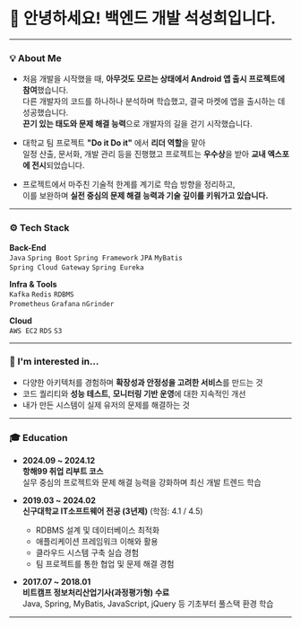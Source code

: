 
# 👋 안녕하세요! 백엔드 개발 석성희입니다.

---

### 💡 About Me

- 처음 개발을 시작했을 때, **아무것도 모르는 상태에서 Android 앱 출시 프로젝트에 참여**했습니다.  
  다른 개발자의 코드를 하나하나 분석하며 학습했고, 결국 마켓에 앱을 출시하는 데 성공했습니다.  
  **끈기 있는 태도와 문제 해결 능력**으로 개발자의 길을 걷기 시작했습니다.

- 대학교 팀 프로젝트 **"Do it Do it"** 에서 **리더 역할**을 맡아  
  일정 산출, 문서화, 개발 관리 등을 진행했고 프로젝트는 **우수상**을 받아 **교내 엑스포에 전시**되었습니다.

- 프로젝트에서 마주친 기술적 한계를 계기로 학습 방향을 정리하고,  
  이를 보완하며 **실전 중심의 문제 해결 능력과 기술 깊이를 키워가고 있습니다.**
---

### ⚙️ Tech Stack

**Back-End**  
`Java` `Spring Boot` `Spring Framework` `JPA` `MyBatis`  
`Spring Cloud Gateway` `Spring Eureka`

**Infra & Tools**  
`Kafka` `Redis` `RDBMS`  
`Prometheus` `Grafana` `nGrinder`

**Cloud**  
`AWS EC2` `RDS` `S3`

---

### 📌 I'm interested in...

- 다양한 아키텍처를 경험하며 **확장성과 안정성을 고려한 서비스**를 만드는 것  
- 코드 퀄리티와 **성능 테스트**, **모니터링 기반 운영**에 대한 지속적인 개선  
- 내가 만든 시스템이 실제 유저의 문제를 해결하는 것

---


### 🎓 Education

- **2024.09 ~ 2024.12**  
  **항해99 취업 리부트 코스**  
  실무 중심의 프로젝트와 문제 해결 능력을 강화하며 최신 개발 트렌드 학습  

- **2019.03 ~ 2024.02**  
  **신구대학교 IT소프트웨어 전공 (3년제)** (학점: 4.1 / 4.5)  
  - RDBMS 설계 및 데이터베이스 최적화  
  - 애플리케이션 프레임워크 이해와 활용  
  - 클라우드 시스템 구축 실습 경험  
  - 팀 프로젝트를 통한 협업 및 문제 해결 경험  

- **2017.07 ~ 2018.01**  
  **비트캠프 정보처리산업기사(과정평가형) 수료**  
  Java, Spring, MyBatis, JavaScript, jQuery 등 기초부터 풀스택 환경 학습  

---
